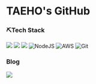 <h1 align = "left">TAEHO's GitHub</h1>
<h3 align = "left">⛏️Tech Stack</h1>

<span align = "left">

<img src="https://img.shields.io/badge/java-4479A1?style=for-the-badge&logo=java&logoColor=white"> <img src="https://img.shields.io/badge/javascript-F7DF1E?style=for-the-badge&logo=javascript&logoColor=black"> <img src="https://img.shields.io/badge/react-61DAFB?style=for-the-badge&logo=react&logoColor=black"> ![NodeJS](https://img.shields.io/badge/node.js-6DA55F?style=for-the-badge&logo=node.js&logoColor=white) ![AWS](https://img.shields.io/badge/AWS-%23FF9900.svg?style=for-the-badge&logo=amazon-aws&logoColor=white)
![Git](https://img.shields.io/badge/git-%23F05033.svg?style=for-the-badge&logo=git&logoColor=white)
  
</span>

<h3 align = "left">Blog</h1>
<span align = "left"> 
  
[<img src="https://img.shields.io/badge/notion-181717?style=for-the-badge&logo=Notion&logoColor=white">](https://ribbon-alyssum-680.notion.site/e9d79fe7fdf04b4785fc9873d58ad451)

</span>
